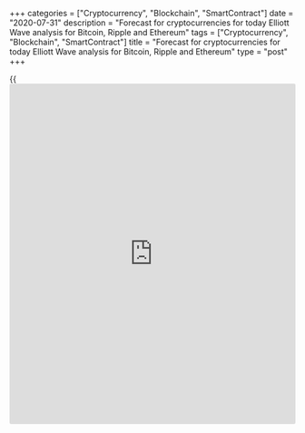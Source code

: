 +++
categories = ["Cryptocurrency", "Blockchain", "SmartContract"]
date = "2020-07-31"
description = "Forecast for cryptocurrencies for today Elliott Wave analysis for Bitcoin, Ripple and Ethereum"
tags = ["Cryptocurrency", "Blockchain", "SmartContract"]
title = "Forecast for cryptocurrencies for today Elliott Wave analysis for Bitcoin, Ripple and Ethereum"
type = "post"
+++

{{<iframe id="large-banner" src="https://www.bounty.group/#slide=23.0" width="100%" height="600" scrolling="no" style="border: 0px solid rgb(216, 221, 230); border-radius: 3px;">}}

July 31, 2020

July 31, 2020

Forecast for cryptocurrencies Bitcoin, Ripple and EthereumRoman Onegin

## Forecast for BTCUSD, ETHUSD, XRPUSD for today

### Elliott wave analysis for [BTCUSD][1]

###  **![LiteForex: Forecast for cryptocurrencies for today Elliott Wave
analysis for Bitcoin, Ripple and Ethereum][2]**

An ascending impulse wave A is developing at the moment, with the
ultimate bullish impulse [5] forming inside.  A sideways corrective wave
(4), which is flat a-b-c, has formed within that impulse recently.
Apparently, the market is moving upwards in the first part of the
ultimate wave (5) to a level of 12,200. Thus, the price is expected to
rise in the nearest time.

* * *

### Elliott wave analysis for [XRPUSD][3]

###

###  **![LiteForex: Forecast for cryptocurrencies for today Elliott Wave
analysis for Bitcoin, Ripple and Ethereum][4]**

An ascending trend is forming here too. A bullish impulse wave (С),
which consists of sub-waves 1-2-3-4-5, is forming at the moment. The
5-wave impulse 6 might have formed already, so the market is expected to
fall in correction 4 in the nearest time.  Once it’s completed, the
growth could continue in the final impulse 5 to a level of 0.281, as
shown in the chart.

* * *

### Elliott wave analysis for [ETHUSD][5]

###

###  **![LiteForex: Forecast for cryptocurrencies for today Elliott Wave
analysis for Bitcoin, Ripple and Ethereum][6]**

An ascending 5-wave impulse wave A is developing, with its four out of
five parts completed. Within the final bullish impulse [5], a corrective
movement ended in wave (4) formed as a double three pattern w-x-y.  Then
the market continued growing in wave (5). The uptrend is supposed to
finish at around 360.00. Then the price may reverse and start declining.

* * *

P.S. Did you like my article? Share it in social networks: it will be
the best “thank you" :)

Ask me questions and comment below. I’ll be glad to answer your
questions and give necessary explanations.

 **Useful links:**

  * I recommend trying to trade with a reliable broker [here][7]. The system allows you to trade by yourself or copy successful traders from all across the globe.
  * Use my promo-code BLOG for getting deposit bonus 50% on LiteForex platform. Just enter this code in the appropriate field while [depositing][8] your trading account.
  * Telegram channel with high-quality analytics, Forex reviews, training articles, and other useful things for traders <t.me/liteforex>

![Forecast for cryptocurrencies Bitcoin, Ripple and Ethereum][9]

The content of this article reflects the author’s opinion and does not
necessarily reflect the official position of LiteForex. The material
published on this page is provided for informational purposes only and
should not be considered as the provision of investment advice for the
purposes of Directive 2004/39/EC.

Rate this article:

{{value}}

( {{count}} {{title}} )

   1. my.liteforex.com/trading/chart?symbol=BTCUSD
   2. cdn.liteforex.com/cache/uploads/blog_post/wave-analysis-crypto/31-07-2020/BTCUSDH2.png?w=30&s=2a389566550bb5d8cf59855f8174bd75
   3. my.liteforex.com/trading/chart?symbol=XRPUSD
   4. cdn.liteforex.com/cache/uploads/blog_post/wave-analysis-crypto/31-07-2020/XRPUSDH2.png?w=30&s=1c28edb0fdb688bd36fb8b38145e624d
   5. my.liteforex.com/trading/chart?symbol=ETHUSD
   6. cdn.liteforex.com/cache/uploads/blog_post/wave-analysis-crypto/31-07-2020/ETHUSDH2.png?w=30&s=bfbf18f786b04b86786b1bd694e3daa1
   7. my.liteforex.com/?category=analysts-opinions&slug=forecast-for-cryptocurrencies-[bitcoin](https://www.letsplayfx.com/blog/forex-for-bitcoin/)-ripple-and-[Ethereum](https://www.playgroundfx.com/blog/the-creator-of-ethereum/)-2020-07-31&openPopup=%2Fregistration%2Fpopup&utm_source=blog&utm_medium=article&utm_campaign=bonus
   8. my.liteforex.com/deposit/?category=analysts-opinions&slug=forecast-for-cryptocurrencies-[bitcoin](https://www.letsplayfx.com/blog/forex-for-bitcoin/)-ripple-and-[Ethereum](https://www.playgroundfx.com/blog/the-creator-of-ethereum/)-2020-07-31&promo_code=BLOG&utm_source=blog&utm_medium=article&utm_campaign=bonus
   9. cdn.liteforex.com/cache/uploads/blog_post/wave-analysis-crypto/31-07-2020/[BTC](https://www.playgroundfx.com/blog/who-is-the-creator-of-bitcoin/)-eth-xrp-31-07-2020-wave-analysis.jpg?q=75&w=1000&s=1f298e3986d276f0c9f4d46ae9ae7538